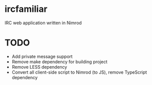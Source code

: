 ircfamiliar
===========

IRC web application written in Nimrod

TODO
====
- Add private message support
- Remove make dependency for building project
- Remove LESS dependency
- Convert all client-side script to Nimrod (to JS), remove TypeScript dependency